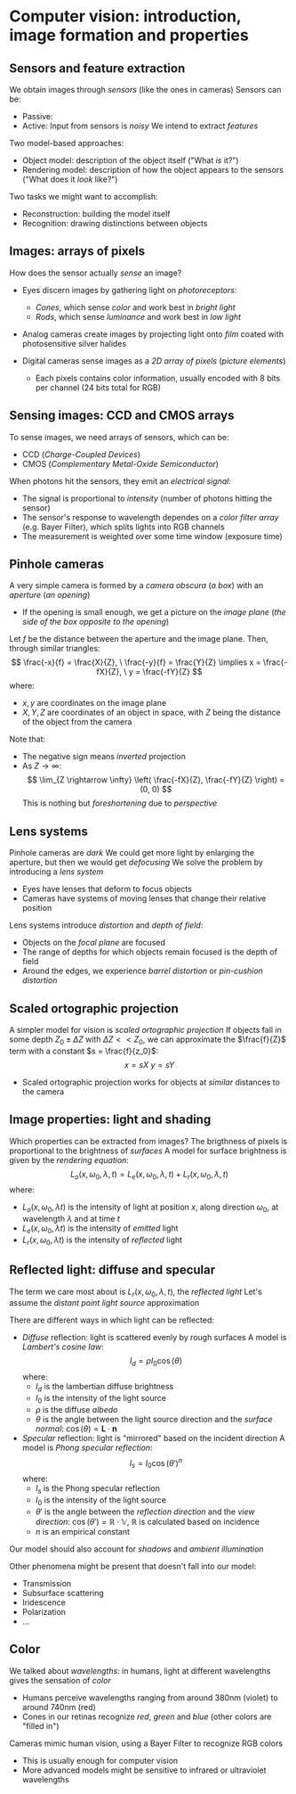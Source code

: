# Computer vision: introduction, image formation and properties

## Sensors and feature extraction
We obtain images through *sensors* (like the ones in cameras)
Sensors can be:
- Passive:
- Active:
Input from sensors is *noisy*
We intend to extract *features*

Two model-based approaches:
- Object model: description of the object itself ("What _is_ it?") 
- Rendering model: description of how the object appears to the sensors ("What does it _look_ like?")

Two tasks we might want to accomplish:
- Reconstruction: building the model itself
- Recognition: drawing distinctions between objects

## Images: arrays of pixels
How does the sensor actually _sense_ an image?
- Eyes discern images by gathering light on *photoreceptors*:
    - *Cones*, which sense *_color_* and work best in *bright light*
    - *Rods*, which sense *_luminance_* and work best in *low light*

- Analog cameras create images by projecting light onto *film* coated with photosensitive silver halides

- Digital cameras sense images as a *2D array of pixels* (_picture elements_)
    - Each pixels contains color information, usually encoded with 8 bits per channel (24 bits total for RGB) 

## Sensing images: CCD and CMOS arrays
To sense images, we need arrays of sensors, which can be:
- CCD (_Charge-Coupled Devices_)
- CMOS (_Complementary Metal-Oxide Semiconductor_)

When photons hit the sensors, they emit an *electrical signal*:
- The signal is proportional to *intensity* (number of photons hitting the sensor)
- The sensor's response to wavelength dependes on a *color filter array* (e.g. Bayer Filter), which splits lights into RGB channels
- The measurement is weighted over some time window (exposure time)

## Pinhole cameras
A very simple camera is formed by a *camera obscura* (_a box_) with an *aperture* (_an opening_)
- If the opening is small enough, we get a picture on the *image plane* (_the side of the box opposite to the opening_)

Let $f$ be the distance between the aperture and the image plane.
Then, through similar triangles:
$$
\frac{-x}{f} = \frac{X}{Z}, \ \frac{-y}{f} = \frac{Y}{Z} \implies x = \frac{-fX}{Z}, \ y = \frac{-fY}{Z}
$$
where:
- $x, y$ are coordinates on the image plane 
- $X, Y, Z$ are coordinates of an object in space, with $Z$ being the distance of the object from the camera 

Note that:
- The negative sign means *inverted* projection
- As $Z \rightarrow \infty$:
$$
\lim_{Z \rightarrow \infty} \left( \frac{-fX}{Z}, \frac{-fY}{Z} \right) = (0, 0)
$$
This is nothing but _foreshortening_ due to *perspective*

## Lens systems
Pinhole cameras are *dark*
We could get more light by enlarging the aperture, but then we would get *defocusing*
We solve the problem by introducing a *lens system*
- Eyes have lenses that deform to focus objects
- Cameras have systems of moving lenses that change their relative position

Lens systems introduce *distortion* and *depth of field*:
- Objects on the *focal plane* are focused
- The range of depths for which objects remain focused is the depth of field
- Around the edges, we experience _barrel distortion_ or _pin-cushion distortion_

## Scaled ortographic projection
A simpler model for vision is *scaled ortographic projection*
If objects fall in some depth $Z_0 \pm \Delta Z$ with $\Delta Z << Z_0$, we can approximate the $\frac{f}{Z}$ term with a constant $s = \frac{f}{z_0}$:
$$
x = sX \ y = sY
$$

- Scaled ortographic projection works for objects at _similar_ distances to the camera

## Image properties: light and shading
Which properties can be extracted from images?
The brigthness of pixels is proportional to the brightness of *surfaces*
A model for surface brightness is given by the *rendering equation*:
$$
L_o(x, \omega_0, \lambda, t) = L_e(x, \omega_0, \lambda, t) + L_r(x, \omega_0, \lambda, t)
$$
where:
- $L_o(x, \omega_0, \lambda t)$ is the intensity of light at position $x$, along direction $\omega_0$, at wavelength $\lambda$ and at time $t$
- $L_e(x, \omega_0, \lambda t)$ is the intensity of _emitted_ light
- $L_r(x, \omega_0, \lambda t)$ is the intensity of _reflected_ light

## Reflected light: diffuse and specular
The term we care most about is $L_r(x, \omega_0, \lambda, t)$, the *reflected light*
Let's assume the *distant point light source* approximation

There are different ways in which light can be reflected:
- *Diffuse* reflection: light is scattered evenly by rough surfaces
  A model is *Lambert's cosine law*:
  $$
  I_d = \rho I_0 \cos(\theta)
  $$
  where:
  - $I_d$ is the lambertian diffuse brightness
  - $I_0$ is the intensity of the light source
  - $\rho$ is the diffuse *albedo*
  - $\theta$ is the angle between the light source direction and the *surface normal*: $\cos(\theta) = \mathbf{L} \cdot \mathbf{n}$
- *Specular* reflection: light is "mirrored" based on the incident direction
  A model is *Phong specular reflection*:
  $$
  I_s = I_0 \cos(\theta')^n
  $$
  where:
  - $I_s$ is the Phong specular reflection
  - $I_0$ is the intensity of the light source
  - $\theta'$ is the angle between the *reflection direction* and the *view direction*: $\cos(\theta') = \mathbb{R} \cdot \mathbb{V}$, $\mathbb{R}$ is calculated based on incidence
  - $n$ is an empirical constant

Our model should also account for *shadows* and *ambient illumination*

Other phenomena might be present that doesn't fall into our model:
- Transmission
- Subsurface scattering
- Iridescence
- Polarization
- ...

## Color
We talked about _wavelengths_: in humans, light at different wavelengths gives the sensation of *color*
- Humans perceive wavelengths ranging from around 380nm (violet) to around 740nm (red)
- Cones in our retinas recognize *red*, *green* and *blue* (other colors are "filled in")

Cameras mimic human vision, using a Bayer Filter to recognize RGB colors
- This is usually enough for computer vision
- More advanced models might be sensitive to infrared or ultraviolet wavelengths

